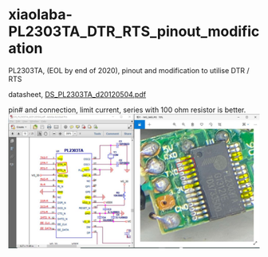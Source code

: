 # xiaolaba-PL2303TA_DTR_RTS_pinout_modification
PL2303TA, (EOL by end of 2020), pinout and modification to utilise DTR / RTS

datasheet, [DS_PL2303TA_d20120504.pdf](DS_PL2303TA_d20120504.pdf)  

pin# and connection, limit current, series with 100 ohm resistor is better.    
![PL2303TA_mod_DTR_RTS.JPG](PL2303TA_mod_DTR_RTS.JPG)  


